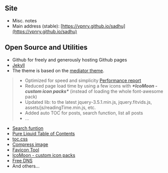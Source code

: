## Site

+ Misc. notes
+ Main address (stable): [https://vpnry.github.io/sadhu](https://vpnry.github.io/sadhu)


## Open Source and Utilities

+ Github for freely and generously hosting Github pages
+ [Jekyll](https://jekyllrb.com)
+ The theme is based on the [mediator theme](https://github.com/dirkfabisch/mediator). 

> + Optimized for speed and simplicity [Performance report](performance_vpnry.github.io)
> + Reduced page load time by using a few icons with ***\*IcoMoon - custom icon packs\**** (instead of loading the whole font-awesome pack)
> + Updated lib: to the latest jquery-3.5.1.min.js, jquery.fitvids.js, assets/js/readingTime.min.js, etc.
> + Added auto TOC for posts, search function, list all posts
> + ...

+ [Search funtion](https://github.com/CloudCannon/bakery-store-jekyll-template/tree/lunrjs)
+ [Pure Liquid Table of Contents](https://github.com/allejo/jekyll-toc)
+ [toc.css](https://blog.webjeda.com/jekyll-toc)
+ [Compress image](https://compressor.io)
+ [Favicon Tool](https://realfavicongenerator.net)
+ [IcoMoon - custom icon packs](https://icomoon.io/app)
+ [Free DNS](https://freedns.afraid.org)
+ And others...
